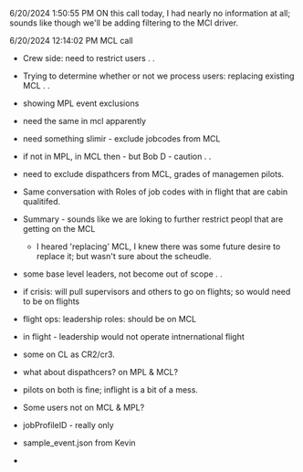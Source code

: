 6/20/2024 1:50:55 PM
ON this call today, I had nearly no information at all; sounds like though we'll be adding filtering to the MCl driver.


6/20/2024 12:14:02 PM
MCL call
 - Crew side: need to restrict users . .
 - Trying to determine whether or not we process users: replacing existing MCL . .
 - showing MPL event exclusions
 - need the same in mcl apparently
 - need something slimir - exclude jobcodes from MCL
 - if not in MPL, in MCL then - but Bob D - caution . .
 - need to exclude dispathcers from MCL, grades of managemen pilots.
 - Same conversation with Roles of job codes with in flight that are cabin qualitifed.

 - Summary - sounds like we are loking to further restrict peopl that are getting on the MCL
   - I heared 'replacing' MCL, I knew there was some future desire to replace it; but wasn't sure about the scheudle.
 - some base level leaders, not become out of scope . .
 - if crisis: will pull supervisors and others to go on flights; so would need to be on flights
 - flight ops: leadership roles: should be on MCL
 - in flight - leadership would not operate intnernational flight
 - some on CL as CR2/cr3.
 - what about dispathcers? on MPL & MCL?
 - pilots on both is fine; inflight is a bit of a mess.
 - Some users not on MCL & MPL?
 - jobProfileID - really only
 - sample_event.json from Kevin
 -